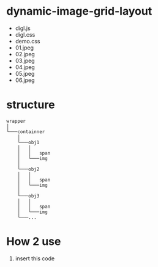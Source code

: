 # dynamic-image-grid-layout 

* digl.js
* digl.css
* demo.css
* 01.jpeg
* 02.jpeg
* 03.jpeg
* 04.jpeg
* 05.jpeg
* 06.jpeg

# structure

```
wrapper    
│
└───containner
    │  
    └───obj1
    │   │   
    │   │   span
    │   └───img
    │  
    └───obj2
    │   │   
    │   │   span
    │   └───img
    │  
    └───obj3
    │   │   
    │   │   span
    │   └───img
    └───... 
```

# How 2 use

1. insert this code **<script> tag** in **head tag**

```html
<head>

  ...

  <script src="https://raw.githubusercontent.com/zaeval/dynamic-image-grid-layout/master/static/js/digl.js"></script>
  
  ...

</head>
```

2. insert like this code bottom of **body tag** 

```html
<script>
        var args = {
            containSize: "444px",
            objSize: "200px",
            containObjId: "digl",
            wrapperObjId: "digl_wrapper",
            gap: "5px",
        };
        var digl = new Digl(args);
        digl.pushObjs(['static/img/01.jpg', 'static/img/02.jpg', 'static/img/03.jpg', 'static/img/04.jpg', 'static/img/05.jpg', 'static/img/06.jpg']);
</script>
```

## explain of args
```
**containSize : wrapper&containner object size (width, height is same)**
**objSize : object size (height is depedency of width. this argument is width)**
```
>default value : '433px' & '200px'
```
containObjId : containner object id
wrapperObjId : wrapper object id
```
>default value : 'digl' & 'digl_wrapper'
```
gap : column & row gap
```
>default value : (contain_width - scroll_width - column * object_width) / gap_num 
    
# 2022-06-07
In css masonry layout supported. so this repository is not helpful.

https://developer.mozilla.org/en-US/docs/Web/CSS/CSS_Grid_Layout/Masonry_Layout
